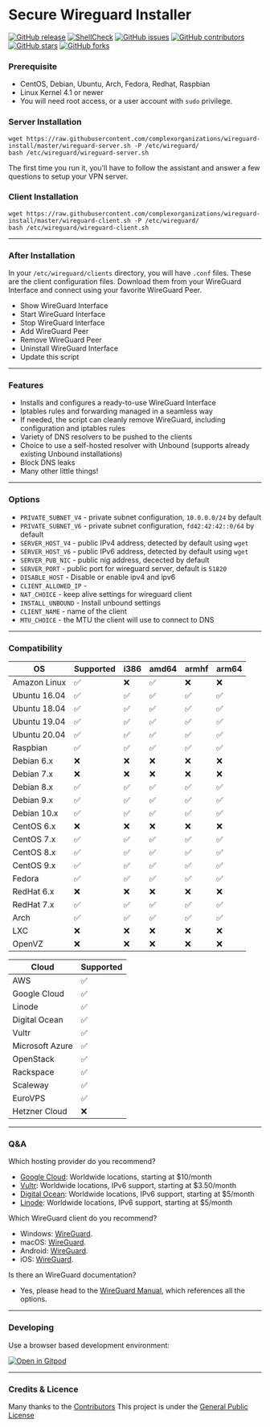 # Secure Wireguard Installer
[![GitHub release](https://img.shields.io/github/v/release/complexorganizations/wireguard-install)](https://github.com/complexorganizations/wireguard-install/releases)
[![ShellCheck](https://github.com/complexorganizations/wireguard-install/workflows/ShellCheck/badge.svg)](https://github.com/complexorganizations/wireguard-install/actions)
[![GitHub issues](https://img.shields.io/github/issues/complexorganizations/wireguard-install)](https://github.com/complexorganizations/wireguard-install/issues)
[![GitHub contributors](https://img.shields.io/github/contributors/complexorganizations/wireguard-install)](https://github.com/complexorganizations/wireguard-install/graphs/contributors)
[![GitHub stars](https://img.shields.io/github/stars/complexorganizations/wireguard-install?style=social)](https://github.com/complexorganizations/wireguard-install/fork?fragment=1)
[![GitHub forks](https://img.shields.io/github/forks/complexorganizations/wireguard-install?style=social)](https://github.com/complexorganizations/wireguard-install/fork?fragment=1)


### Prerequisite 
- CentOS, Debian, Ubuntu, Arch, Fedora, Redhat, Raspbian
- Linux Kernel 4.1 or newer
- You will need root access, or a user account with `sudo` privilege.

### Server Installation
```
wget https://raw.githubusercontent.com/complexorganizations/wireguard-install/master/wireguard-server.sh -P /etc/wireguard/
bash /etc/wireguard/wireguard-server.sh
```
The first time you run it, you'll have to follow the assistant and answer a few questions to setup your VPN server.

### Client Installation
```
wget https://raw.githubusercontent.com/complexorganizations/wireguard-install/master/wireguard-client.sh -P /etc/wireguard/
bash /etc/wireguard/wireguard-client.sh
```

---
### After Installation
In your `/etc/wireguard/clients` directory, you will have `.conf` files. These are the client configuration files. Download them from your WireGuard Interface and connect using your favorite WireGuard Peer.

- Show WireGuard Interface
- Start WireGuard Interface
- Stop WireGuard Interface
- Add WireGuard Peer
- Remove WireGuard Peer
- Uninstall WireGuard Interface
- Update this script

---
### Features
- Installs and configures a ready-to-use WireGuard Interface
- Iptables rules and forwarding managed in a seamless way
- If needed, the script can cleanly remove WireGuard, including configuration and iptables rules
- Variety of DNS resolvers to be pushed to the clients
- Choice to use a self-hosted resolver with Unbound (supports already existing Unbound installations)
- Block DNS leaks
- Many other little things!

---
### Options
* `PRIVATE_SUBNET_V4` - private subnet configuration, `10.0.0.0/24` by default
* `PRIVATE_SUBNET_V6` - private subnet configuration, `fd42:42:42::0/64` by default
* `SERVER_HOST_V4` - public IPv4 address, detected by default using `wget`
* `SERVER_HOST_V6` - public IPv6 address, detected by default using `wget`
* `SERVER_PUB_NIC` - public nig address, decected by default
* `SERVER_PORT` - public port for wireguard server, default is `51820`
* `DISABLE_HOST` - Disable or enable ipv4 and ipv6 
* `CLIENT_ALLOWED_IP` - 
* `NAT_CHOICE` - keep alive settings for wireguard client
* `INSTALL_UNBOUND` - Install unbound settings
* `CLIENT_NAME` - name of the client
* `MTU_CHOICE` - the MTU the client will use to connect to DNS

---
### Compatibility
| OS              | Supported          | i386               | amd64              | armhf              | arm64              |
| --------------  | ------------------ | ------------------ | ------------------ | ------------------ | ------------------ |
| Amazon Linux    |:white_check_mark:  |:x:                 |:white_check_mark:  |:x:                 |:x:                 |
| Ubuntu 16.04    |:white_check_mark:  |:white_check_mark:  |:white_check_mark:  |:white_check_mark:  |:white_check_mark:  |
| Ubuntu 18.04    |:white_check_mark:  |:white_check_mark:  |:white_check_mark:  |:white_check_mark:  |:white_check_mark:  |
| Ubuntu 19.04    |:white_check_mark:  |:white_check_mark:  |:white_check_mark:  |:white_check_mark:  |:white_check_mark:  |
| Ubuntu 20.04    |:white_check_mark:  |:white_check_mark:  |:white_check_mark:  |:white_check_mark:  |:white_check_mark:  |
| Raspbian        |:white_check_mark:  |:white_check_mark:  |:white_check_mark:  |:white_check_mark:  |:white_check_mark:  |
| Debian 6.x      |:x:                 |:x:                 |:x:                 |:x:                 |:x:                 |
| Debian 7.x      |:x:                 |:x:                 |:x:                 |:x:                 |:x:                 |
| Debian 8.x      |:white_check_mark:  |:white_check_mark:  |:white_check_mark:  |:white_check_mark:  |:white_check_mark:  |
| Debian 9.x      |:white_check_mark:  |:white_check_mark:  |:white_check_mark:  |:white_check_mark:  |:white_check_mark:  |
| Debian 10.x     |:white_check_mark:  |:white_check_mark:  |:white_check_mark:  |:white_check_mark:  |:white_check_mark:  |
| CentOS 6.x      |:x:                 |:x:                 |:x:                 |:x:                 |:x:                 |
| CentOS 7.x      |:white_check_mark:  |:white_check_mark:  |:white_check_mark:  |:white_check_mark:  |:white_check_mark:  |
| CentOS 8.x      |:white_check_mark:  |:white_check_mark:  |:white_check_mark:  |:white_check_mark:  |:white_check_mark:  |
| CentOS 9.x      |:white_check_mark:  |:white_check_mark:  |:white_check_mark:  |:white_check_mark:  |:white_check_mark:  |
| Fedora          |:white_check_mark:  |:white_check_mark:  |:white_check_mark:  |:white_check_mark:  |:white_check_mark:  |
| RedHat 6.x      |:x:                 |:x:                 |:x:                 |:x:                 |:x:                 |
| RedHat 7.x      |:white_check_mark:  |:white_check_mark:  |:white_check_mark:  |:white_check_mark:  |:white_check_mark:  |
| Arch            |:white_check_mark:  |:white_check_mark:  |:white_check_mark:  |:white_check_mark:  |:white_check_mark:  |
| LXC             |:x:                 |:x:                 |:x:                 |:x:                 |:x:                 |
| OpenVZ          |:x:                 |:x:                 |:x:                 |:x:                 |:x:                 |

| Cloud           | Supported          |
| --------------  | ------------------ |
| AWS             |:white_check_mark:  |
| Google Cloud    |:white_check_mark:  |
| Linode          |:white_check_mark:  |
| Digital Ocean   |:white_check_mark:  |
| Vultr           |:white_check_mark:  |
| Microsoft Azure |:white_check_mark:  |
| OpenStack       |:white_check_mark:  |
| Rackspace       |:white_check_mark:  |
| Scaleway        |:white_check_mark:  |
| EuroVPS         |:white_check_mark:  |
| Hetzner Cloud   |:x:                 |

---
### Q&A
Which hosting provider do you recommend?
- [Google Cloud](https://gcpsignup.page.link/H9XL): Worldwide locations, starting at $10/month
- [Vultr](https://www.vultr.com/?ref=8211592): Worldwide locations, IPv6 support, starting at $3.50/month
- [Digital Ocean](https://m.do.co/c/fb46acb2b3b1): Worldwide locations, IPv6 support, starting at $5/month
- [Linode](https://www.linode.com/?r=63227744138ea4f9d2dff402cfe5b8ad19e45dae): Worldwide locations, IPv6 support, starting at $5/month

Which WireGuard client do you recommend?
- Windows: [WireGuard](https://www.wireguard.com/install/).
- macOS: [WireGuard](https://apps.apple.com/us/app/wireguard/id1451685025).
- Android: [WireGuard](https://play.google.com/store/apps/details?id=com.wireguard.android).
- iOS: [WireGuard](https://itunes.apple.com/us/app/wireguard/id1441195209).

Is there an WireGuard documentation?
- Yes, please head to the [WireGuard Manual](https://www.wireguard.com), which references all the options.

---
### Developing
Use a browser based development environment:

[![Open in Gitpod](https://gitpod.io/button/open-in-gitpod.svg)](https://gitpod.io/#https://github.com/complexorganizations/wireguard-install)

___
### Credits & Licence
Many thanks to the [Contributors](https://github.com/complexorganizations/wireguard-install/graphs/contributors)
This project is under the [General Public License](https://raw.githubusercontent.com/complexorganizations/wireguard-install/master/.github/LICENSE)
